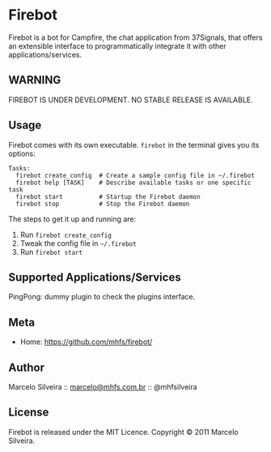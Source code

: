 Firebot
=========

Firebot is a bot for Campfire, the chat application from 37Signals, that offers an extensible
interface to programmatically integrate it with other applications/services.

WARNING
-------

FIREBOT IS UNDER DEVELOPMENT. NO STABLE RELEASE IS AVAILABLE.

Usage
-----

Firebot comes with its own executable. `firebot` in the terminal
gives you its options:

    Tasks:
      firebot create_config  # Create a sample config file in ~/.firebot
      firebot help [TASK]    # Describe available tasks or one specific task
      firebot start          # Startup the Firebot daemon
      firebot stop           # Stop the Firebot daemon

The steps to get it up and running are:

1. Run `firebot create_config`
2. Tweak the config file in `~/.firebot`
3. Run `firebot start`

Supported Applications/Services
-------------------------------

PingPong: dummy plugin to check the plugins interface.

Meta
----

* Home: <https://github.com/mhfs/firebot/>

Author
------

Marcelo Silveira :: marcelo@mhfs.com.br :: @mhfsilveira

License
-------

Firebot is released under the MIT Licence. Copyright &copy; 2011 Marcelo Silveira.
